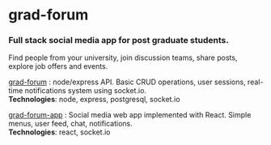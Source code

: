 # grad-forum

### Full stack social media app for post graduate students.  
Find people from your university, join discussion teams, share posts, explore job offers and events.

[grad-forum](/grad-forum) : node/express API. 
Basic CRUD operations, user sessions, real-time notifications system using socket.io.  
**Technologies**: node, express, postgresql, socket.io

[grad-forum-app](/grad-forum-app) : Social media web app implemented with React. Simple menus, user feed, chat, notifications.  
**Technologies**: react, socket.io
